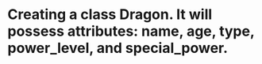 # Creating a class Dragon. It will possess attributes: name, age, type, power_level, and special_power.
# 
